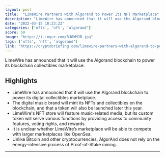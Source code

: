 ```yaml
---
layout: post
title:  "LimeWire Partners with Algorand to Power Its NFT Marketplace"
description: "LimeWire has announced that it will use the Algorand blockchain to power its blockchain collectibles marketplace."
date: "2022-03-15 18:23:22"
categories: ['nfts', 'nft', 'algorand']
score: 59
image: "https://i.imgur.com/RJ0WMJB.jpg"
tags: ['nfts', 'nft', 'algorand']
link: "https://cryptobriefing.com/limewire-partners-with-algorand-to-power-its-nft-marketplace/?utm_source=main_feed&amp;utm_medium=rss"
---
```


LimeWire has announced that it will use the Algorand blockchain to power its blockchain collectibles marketplace.

## Highlights

- LimeWire has announced that it will use the Algorand blockchain to power its digital collectibles marketplace.
- The digital music brand will mint its NFTs and collectibles on the blockchain, and that a token will also be launched later this year.
- LimeWire's NFT store will feature music-related media, but its custom token will serve various functions by providing access to community features, voting rights, and rewards.
- It is unclear whether LimeWire’s marketplace will be able to compete with larger marketplaces like OpenSea.
- Unlike Bitcoin and other cryptocurrencies, AlgorAnd does not rely on the energy-intensive process of Proof-of-Stake mining.

---
